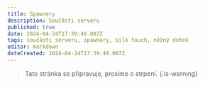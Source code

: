 ```yaml
---
title: Spawnery
description: Součásti serveru
published: true
date: 2024-04-24T17:39:49.007Z
tags: součásti serveru, spawnery, silk touch, něžný dotek
editor: markdown
dateCreated: 2024-04-24T17:39:49.007Z
---
```


> Tato stránka se připravuje, prosíme o strpení.
{.is-warning}
